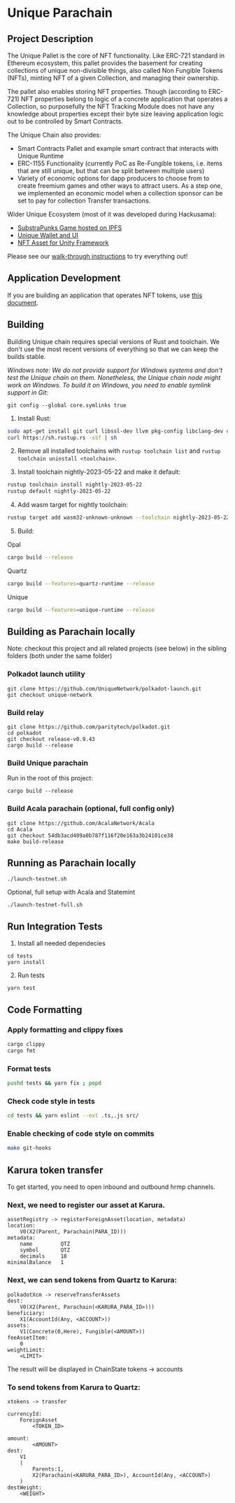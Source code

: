 # Unique Parachain

## Project Description

The Unique Pallet is the core of NFT functionality. Like ERC-721 standard in Ethereum ecosystem, this pallet provides the
basement for creating collections of unique non-divisible things, also called Non Fungible Tokens (NFTs), minting NFT of
a given Collection, and managing their ownership.

The pallet also enables storing NFT properties. Though (according to ERC-721) NFT properties belong to logic of a
concrete application that operates a Collection, so purposefully the NFT Tracking Module does not have any knowledge
about properties except their byte size leaving application logic out to be controlled by Smart Contracts.

The Unique Chain also provides:

-   Smart Contracts Pallet and example smart contract that interacts with Unique Runtime
-   ERC-1155 Functionality (currently PoC as Re-Fungible tokens, i.e. items that are still unique, but that can be split
    between multiple users)
-   Variety of economic options for dapp producers to choose from to create freemium games and other ways to attract
    users. As a step one, we implemented an economic model when a collection sponsor can be set to pay for collection
    Transfer transactions.

Wider Unique Ecosystem (most of it was developed during Hackusama):

-   [SubstraPunks Game hosted on IPFS](https://github.com/UniqueNetwork/substrapunks)
-   [Unique Wallet and UI](https://wallet.unique.network)
-   [NFT Asset for Unity Framework](https://github.com/usetech-llc/nft_unity)

Please see our [walk-through instructions](doc/hackusama_walk_through.md) to try everything out!

## Application Development

If you are building an application that operates NFT tokens, use [this document](doc/application_development.md).


## Building

Building Unique chain requires special versions of Rust and toolchain. We don't use the most recent versions of everything
so that we can keep the builds stable.

*Windows note: We do not provide support for Windows systems and don't test the Unique chain on them.
Nonetheless, the Unique chain node might work on Windows. To build it on Windows, you need to enable symlink support in Git:*
```
git config --global core.symlinks true
```

1. Install Rust:

```bash
sudo apt-get install git curl libssl-dev llvm pkg-config libclang-dev clang make cmake protobuf-compiler
curl https://sh.rustup.rs -sSf | sh
```

2. Remove all installed toolchains with `rustup toolchain list` and `rustup toolchain uninstall <toolchain>`.

3. Install toolchain nightly-2023-05-22 and make it default:

```bash
rustup toolchain install nightly-2023-05-22
rustup default nightly-2023-05-22
```

4. Add wasm target for nightly toolchain:

```bash
rustup target add wasm32-unknown-unknown --toolchain nightly-2023-05-22
```

5. Build:

Opal
```bash
cargo build --release
```
Quartz
```bash
cargo build --features=quartz-runtime --release
```
Unique
```bash
cargo build --features=unique-runtime --release
```

## Building as Parachain locally

Note: checkout this project and all related projects (see below) in the sibling folders (both under the same folder)

### Polkadot launch utility

```
git clone https://github.com/UniqueNetwork/polkadot-launch.git
git checkout unique-network
```

### Build relay

```
git clone https://github.com/paritytech/polkadot.git
cd polkadot
git checkout release-v0.9.43
cargo build --release
```

### Build Unique parachain

Run in the root of this project:
```
cargo build --release
```

### Build Acala parachain (optional, full config only)

```
git clone https://github.com/AcalaNetwork/Acala
cd Acala
git checkout 54db3acd409a0b787f116f20e163a3b24101ce38
make build-release
```

## Running as Parachain locally

```
./launch-testnet.sh
```

Optional, full setup with Acala and Statemint
```
./launch-testnet-full.sh
```

## Run Integration Tests

1. Install all needed dependecies
```
cd tests
yarn install
```

2. Run tests
```
yarn test
```


## Code Formatting

### Apply formatting and clippy fixes
```bash
cargo clippy
cargo fmt
```

### Format tests
```bash
pushd tests && yarn fix ; popd
```

### Check code style in tests
```bash
cd tests && yarn eslint --ext .ts,.js src/
```

### Enable checking of code style on commits
```bash
make git-hooks
```


## Karura token transfer

To get started, you need to open inbound and outbound hrmp channels.

### Next, we need to register our asset at Karura.
```
assetRegistry -> registerForeignAsset(location, metadata)
location:
	V0(X2(Parent, Parachain(PARA_ID)))
metadata:
	name         QTZ
	symbol       QTZ
	decimals     18
minimalBalance	 1
```

### Next, we can send tokens from Quartz to Karura:
```
polkadotXcm -> reserveTransferAssets
dest:
	V0(X2(Parent, Parachain(<KARURA_PARA_ID>)))
beneficiary:
	X1(AccountId(Any, <ACCOUNT>))
assets:
	V1(Concrete(0,Here), Fungible(<AMOUNT>))
feeAssetItem:
	0
weightLimit:
	<LIMIT>
```

The result will be displayed in ChainState
tokens -> accounts

### To send tokens from Karura to Quartz:
```
xtokens -> transfer

currencyId:
	ForeignAsset
		<TOKEN_ID>

amount:
		<AMOUNT>
dest:
	V1
	(
		Parents:1,
		X2(Parachain(<KARURA_PARA_ID>), AccountId(Any, <ACCOUNT>)
	)
destWeight:
	<WEIGHT>
```
